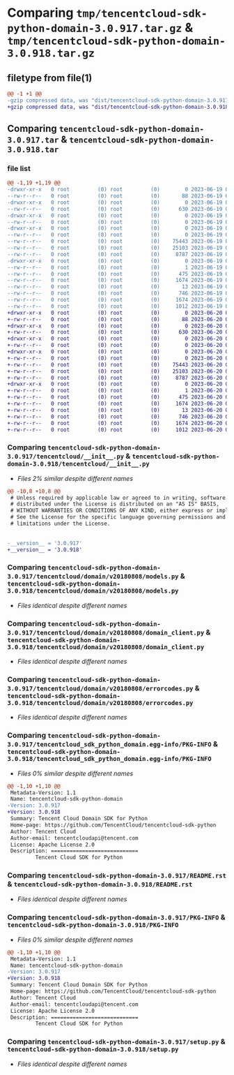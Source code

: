 # Comparing `tmp/tencentcloud-sdk-python-domain-3.0.917.tar.gz` & `tmp/tencentcloud-sdk-python-domain-3.0.918.tar.gz`

## filetype from file(1)

```diff
@@ -1 +1 @@
-gzip compressed data, was "dist/tencentcloud-sdk-python-domain-3.0.917.tar", last modified: Mon Jun 19 00:24:03 2023, max compression
+gzip compressed data, was "dist/tencentcloud-sdk-python-domain-3.0.918.tar", last modified: Tue Jun 20 02:39:19 2023, max compression
```

## Comparing `tencentcloud-sdk-python-domain-3.0.917.tar` & `tencentcloud-sdk-python-domain-3.0.918.tar`

### file list

```diff
@@ -1,19 +1,19 @@
-drwxr-xr-x   0 root         (0) root         (0)        0 2023-06-19 00:24:03.000000 tencentcloud-sdk-python-domain-3.0.917/
--rw-r--r--   0 root         (0) root         (0)       88 2023-06-19 00:24:03.000000 tencentcloud-sdk-python-domain-3.0.917/setup.cfg
-drwxr-xr-x   0 root         (0) root         (0)        0 2023-06-19 00:24:03.000000 tencentcloud-sdk-python-domain-3.0.917/tencentcloud/
--rw-r--r--   0 root         (0) root         (0)      630 2023-06-19 00:24:02.000000 tencentcloud-sdk-python-domain-3.0.917/tencentcloud/__init__.py
-drwxr-xr-x   0 root         (0) root         (0)        0 2023-06-19 00:24:03.000000 tencentcloud-sdk-python-domain-3.0.917/tencentcloud/domain/
--rw-r--r--   0 root         (0) root         (0)        0 2023-06-19 00:24:02.000000 tencentcloud-sdk-python-domain-3.0.917/tencentcloud/domain/__init__.py
-drwxr-xr-x   0 root         (0) root         (0)        0 2023-06-19 00:24:03.000000 tencentcloud-sdk-python-domain-3.0.917/tencentcloud/domain/v20180808/
--rw-r--r--   0 root         (0) root         (0)        0 2023-06-19 00:24:02.000000 tencentcloud-sdk-python-domain-3.0.917/tencentcloud/domain/v20180808/__init__.py
--rw-r--r--   0 root         (0) root         (0)    75443 2023-06-19 00:24:02.000000 tencentcloud-sdk-python-domain-3.0.917/tencentcloud/domain/v20180808/models.py
--rw-r--r--   0 root         (0) root         (0)    25103 2023-06-19 00:24:02.000000 tencentcloud-sdk-python-domain-3.0.917/tencentcloud/domain/v20180808/domain_client.py
--rw-r--r--   0 root         (0) root         (0)     8787 2023-06-19 00:24:02.000000 tencentcloud-sdk-python-domain-3.0.917/tencentcloud/domain/v20180808/errorcodes.py
-drwxr-xr-x   0 root         (0) root         (0)        0 2023-06-19 00:24:03.000000 tencentcloud-sdk-python-domain-3.0.917/tencentcloud_sdk_python_domain.egg-info/
--rw-r--r--   0 root         (0) root         (0)        1 2023-06-19 00:24:03.000000 tencentcloud-sdk-python-domain-3.0.917/tencentcloud_sdk_python_domain.egg-info/dependency_links.txt
--rw-r--r--   0 root         (0) root         (0)      475 2023-06-19 00:24:03.000000 tencentcloud-sdk-python-domain-3.0.917/tencentcloud_sdk_python_domain.egg-info/SOURCES.txt
--rw-r--r--   0 root         (0) root         (0)     1674 2023-06-19 00:24:03.000000 tencentcloud-sdk-python-domain-3.0.917/tencentcloud_sdk_python_domain.egg-info/PKG-INFO
--rw-r--r--   0 root         (0) root         (0)       13 2023-06-19 00:24:03.000000 tencentcloud-sdk-python-domain-3.0.917/tencentcloud_sdk_python_domain.egg-info/top_level.txt
--rw-r--r--   0 root         (0) root         (0)      746 2023-06-19 00:24:02.000000 tencentcloud-sdk-python-domain-3.0.917/README.rst
--rw-r--r--   0 root         (0) root         (0)     1674 2023-06-19 00:24:03.000000 tencentcloud-sdk-python-domain-3.0.917/PKG-INFO
--rw-r--r--   0 root         (0) root         (0)     1012 2023-06-19 00:24:02.000000 tencentcloud-sdk-python-domain-3.0.917/setup.py
+drwxr-xr-x   0 root         (0) root         (0)        0 2023-06-20 02:39:19.000000 tencentcloud-sdk-python-domain-3.0.918/
+-rw-r--r--   0 root         (0) root         (0)       88 2023-06-20 02:39:19.000000 tencentcloud-sdk-python-domain-3.0.918/setup.cfg
+drwxr-xr-x   0 root         (0) root         (0)        0 2023-06-20 02:39:19.000000 tencentcloud-sdk-python-domain-3.0.918/tencentcloud/
+-rw-r--r--   0 root         (0) root         (0)      630 2023-06-20 02:39:19.000000 tencentcloud-sdk-python-domain-3.0.918/tencentcloud/__init__.py
+drwxr-xr-x   0 root         (0) root         (0)        0 2023-06-20 02:39:19.000000 tencentcloud-sdk-python-domain-3.0.918/tencentcloud/domain/
+-rw-r--r--   0 root         (0) root         (0)        0 2023-06-20 02:39:19.000000 tencentcloud-sdk-python-domain-3.0.918/tencentcloud/domain/__init__.py
+drwxr-xr-x   0 root         (0) root         (0)        0 2023-06-20 02:39:19.000000 tencentcloud-sdk-python-domain-3.0.918/tencentcloud/domain/v20180808/
+-rw-r--r--   0 root         (0) root         (0)        0 2023-06-20 02:39:19.000000 tencentcloud-sdk-python-domain-3.0.918/tencentcloud/domain/v20180808/__init__.py
+-rw-r--r--   0 root         (0) root         (0)    75443 2023-06-20 02:39:19.000000 tencentcloud-sdk-python-domain-3.0.918/tencentcloud/domain/v20180808/models.py
+-rw-r--r--   0 root         (0) root         (0)    25103 2023-06-20 02:39:19.000000 tencentcloud-sdk-python-domain-3.0.918/tencentcloud/domain/v20180808/domain_client.py
+-rw-r--r--   0 root         (0) root         (0)     8787 2023-06-20 02:39:19.000000 tencentcloud-sdk-python-domain-3.0.918/tencentcloud/domain/v20180808/errorcodes.py
+drwxr-xr-x   0 root         (0) root         (0)        0 2023-06-20 02:39:19.000000 tencentcloud-sdk-python-domain-3.0.918/tencentcloud_sdk_python_domain.egg-info/
+-rw-r--r--   0 root         (0) root         (0)        1 2023-06-20 02:39:19.000000 tencentcloud-sdk-python-domain-3.0.918/tencentcloud_sdk_python_domain.egg-info/dependency_links.txt
+-rw-r--r--   0 root         (0) root         (0)      475 2023-06-20 02:39:19.000000 tencentcloud-sdk-python-domain-3.0.918/tencentcloud_sdk_python_domain.egg-info/SOURCES.txt
+-rw-r--r--   0 root         (0) root         (0)     1674 2023-06-20 02:39:19.000000 tencentcloud-sdk-python-domain-3.0.918/tencentcloud_sdk_python_domain.egg-info/PKG-INFO
+-rw-r--r--   0 root         (0) root         (0)       13 2023-06-20 02:39:19.000000 tencentcloud-sdk-python-domain-3.0.918/tencentcloud_sdk_python_domain.egg-info/top_level.txt
+-rw-r--r--   0 root         (0) root         (0)      746 2023-06-20 02:39:19.000000 tencentcloud-sdk-python-domain-3.0.918/README.rst
+-rw-r--r--   0 root         (0) root         (0)     1674 2023-06-20 02:39:19.000000 tencentcloud-sdk-python-domain-3.0.918/PKG-INFO
+-rw-r--r--   0 root         (0) root         (0)     1012 2023-06-20 02:39:19.000000 tencentcloud-sdk-python-domain-3.0.918/setup.py
```

### Comparing `tencentcloud-sdk-python-domain-3.0.917/tencentcloud/__init__.py` & `tencentcloud-sdk-python-domain-3.0.918/tencentcloud/__init__.py`

 * *Files 2% similar despite different names*

```diff
@@ -10,8 +10,8 @@
 # Unless required by applicable law or agreed to in writing, software
 # distributed under the License is distributed on an "AS IS" BASIS,
 # WITHOUT WARRANTIES OR CONDITIONS OF ANY KIND, either express or implied.
 # See the License for the specific language governing permissions and
 # limitations under the License.
 
 
-__version__ = '3.0.917'
+__version__ = '3.0.918'
```

### Comparing `tencentcloud-sdk-python-domain-3.0.917/tencentcloud/domain/v20180808/models.py` & `tencentcloud-sdk-python-domain-3.0.918/tencentcloud/domain/v20180808/models.py`

 * *Files identical despite different names*

### Comparing `tencentcloud-sdk-python-domain-3.0.917/tencentcloud/domain/v20180808/domain_client.py` & `tencentcloud-sdk-python-domain-3.0.918/tencentcloud/domain/v20180808/domain_client.py`

 * *Files identical despite different names*

### Comparing `tencentcloud-sdk-python-domain-3.0.917/tencentcloud/domain/v20180808/errorcodes.py` & `tencentcloud-sdk-python-domain-3.0.918/tencentcloud/domain/v20180808/errorcodes.py`

 * *Files identical despite different names*

### Comparing `tencentcloud-sdk-python-domain-3.0.917/tencentcloud_sdk_python_domain.egg-info/PKG-INFO` & `tencentcloud-sdk-python-domain-3.0.918/tencentcloud_sdk_python_domain.egg-info/PKG-INFO`

 * *Files 0% similar despite different names*

```diff
@@ -1,10 +1,10 @@
 Metadata-Version: 1.1
 Name: tencentcloud-sdk-python-domain
-Version: 3.0.917
+Version: 3.0.918
 Summary: Tencent Cloud Domain SDK for Python
 Home-page: https://github.com/TencentCloud/tencentcloud-sdk-python
 Author: Tencent Cloud
 Author-email: tencentcloudapi@tencent.com
 License: Apache License 2.0
 Description: ============================
         Tencent Cloud SDK for Python
```

### Comparing `tencentcloud-sdk-python-domain-3.0.917/README.rst` & `tencentcloud-sdk-python-domain-3.0.918/README.rst`

 * *Files identical despite different names*

### Comparing `tencentcloud-sdk-python-domain-3.0.917/PKG-INFO` & `tencentcloud-sdk-python-domain-3.0.918/PKG-INFO`

 * *Files 0% similar despite different names*

```diff
@@ -1,10 +1,10 @@
 Metadata-Version: 1.1
 Name: tencentcloud-sdk-python-domain
-Version: 3.0.917
+Version: 3.0.918
 Summary: Tencent Cloud Domain SDK for Python
 Home-page: https://github.com/TencentCloud/tencentcloud-sdk-python
 Author: Tencent Cloud
 Author-email: tencentcloudapi@tencent.com
 License: Apache License 2.0
 Description: ============================
         Tencent Cloud SDK for Python
```

### Comparing `tencentcloud-sdk-python-domain-3.0.917/setup.py` & `tencentcloud-sdk-python-domain-3.0.918/setup.py`

 * *Files identical despite different names*


